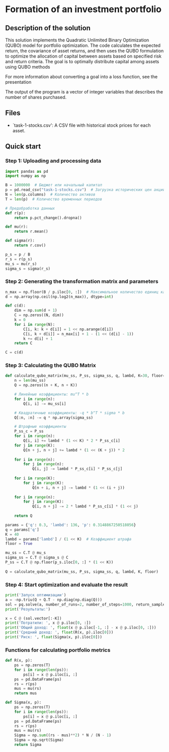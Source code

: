 # Formation of an investment portfolio

## Description of the solution

This solution implements the Quadratic Unlimited Binary Optimization (QUBO) model for portfolio optimization. The code calculates the expected return, the covariance of asset returns, and then uses the QUBO formulation to optimize the allocation of capital between assets based on specified risk and return criteria. The goal is to optimally distribute capital among assets using QUBO methods

For more information about converting a goal into a loss function, see the presentation


The output of the program is a vector of integer variables that describes the number of shares purchased.

## Files

- `task-1-stocks.csv': A CSV file with historical stock prices for each asset.
  
## Quick start

### Step 1: Uploading and processing data

```python
import pandas as pd
import numpy as np

B = 1000000  # Бюджет или начальный капитал
p = pd.read_csv("task-1-stocks.csv")  # Загрузка исторических цен акций
N = len(p.columns)  # Количество активов
T = len(p)  # Количество временных периодов

# Предобработка данных
def r(p):
    return p.pct_change().dropna()

def mu(r):
    return r.mean()

def sigma(r):
    return r.cov()

p_s = p / B
r_s = r(p_s)
mu_s = mu(r_s)
sigma_s = sigma(r_s)
```
### Step 2: Generating the transformation matrix and parameters

```python
n_max = np.floor(B / p.iloc[0, :])  # Максимальное количество единиц каждого актива
d = np.array(np.ceil(np.log2(n_max)), dtype=int)

def c(d):
    dim = np.sum(d + 1)
    C = np.zeros((N, dim))
    k = 0
    for i in range(N):
        C[i, k: k + d[i]] = 1 << np.arange(d[i])
        C[i, k + d[i]] = n_max[i] + 1 - (1 << (d[i] - 1))
        k += d[i] + 1
    return C

C = c(d)
```

### Step 3: Calculating the QUBO Matrix

```python
def calculate_qubo_matrix(mu_ss, P_ss, sigma_ss, q, lambd, K=30, floor=True):
    n = len(mu_ss)
    Q = np.zeros((n + K, n + K))

    # Линейные коэффициенты: mu^T * b
    for i in range(n):
        Q[i, i] -= mu_ss[i]

    # Квадратичные коэффициенты: -q * b^T * sigma * b
    Q[:n, :n] -= q * np.array(sigma_ss)

    # Штрафные коэффициенты
    P_ss_c = P_ss
    for i in range(n):
        Q[i, i] += lambd * (1 << K) * 2 * P_ss_c[i]
    for j in range(K):
        Q[n + j, n + j] += lambd * (1 << (K + j)) * 2
    
    for i in range(n):
        for j in range(n):
            Q[i, j] -= lambd * P_ss_c[i] * P_ss_c[j]
    
    for i in range(K):
        for j in range(K):
            Q[n + i, n + j] -= lambd * (1 << (i + j))
            
    for i in range(n):
        for j in range(K):
            Q[i, n + j] -= 2 * lambd * P_ss_c[i] * (1 << j)
    
    return Q

params = {'q': 0.3, 'lambd': 136, 'p': 0.3148867250518056}
q = params['q']
K = 40
lambd = params['lambd'] / (1 << K)  # Коэффициент штрафа
floor = True

mu_ss = C.T @ mu_s
sigma_ss = C.T @ sigma_s @ C
P_ss = C.T @ np.floor(p_s.iloc[0, :] * (1 << K))
    
Q = calculate_qubo_matrix(mu_ss, P_ss, sigma_ss, q, lambd, K, floor)
```

### Step 4: Start optimization and evaluate the result
```python
print('Запуск оптимизации')
a = -np.triu(Q + Q.T - np.diag(np.diag(Q)))
sol = pq.solve(a, number_of_runs=2, number_of_steps=1000, return_samples=False, verbose=10, gpu=True, seed=239)
print('Результаты:')

x = C @ (sol.vector[:-K])
print('Потратили: ', x @ p.iloc[0, :])
print('Общий доход: ', float(x @ p.iloc[-1, :] - x @ p.iloc[0, :]))
print('Средний доход: ', float(R(x, p).iloc[0]))
print('Риск: ', float(Sigma(x, p).iloc[0]))
```

### Functions for calculating portfolio metrics

```python
def R(x, p):
    ps = np.zeros(T)
    for i in range(len(ps)):
        ps[i] = x @ p.iloc[i, :]
    ps = pd.DataFrame(ps)
    rs = r(ps)
    mus = mu(rs)
    return mus

def Sigma(x, p):
    ps = np.zeros(T)
    for i in range(len(ps)):
        ps[i] = x @ p.iloc[i, :]
    ps = pd.DataFrame(ps)
    rs = r(ps)
    mus = mu(rs)
    Sigma = np.sum((rs - mus)**2) * N / (N - 1)
    Sigma = np.sqrt(Sigma)
    return Sigma
```


